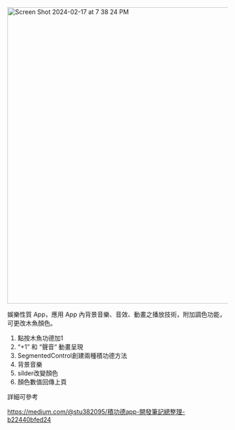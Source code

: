 <img width="676" alt="Screen Shot 2024-02-17 at 7 38 24 PM" src="https://github.com/stu9403133/GetMerit/assets/143880582/2075fe37-5385-4dcd-8689-ee23616d36eb">

娛樂性質 App，應用 App 內背景音樂、音效、動畫之播放技術，附加調色功能，可更改木魚顏色。

1. 點按木魚功德加1
2. “+1” 和 “聲音“ 動畫呈現
3. SegmentedControl創建兩種積功德方法
4. 背景音樂
5. silder改變顏色
6. 顏色數值回傳上頁
   
詳細可參考

https://medium.com/@stu382095/積功德app-開發筆記總整理-b22440bfed24
